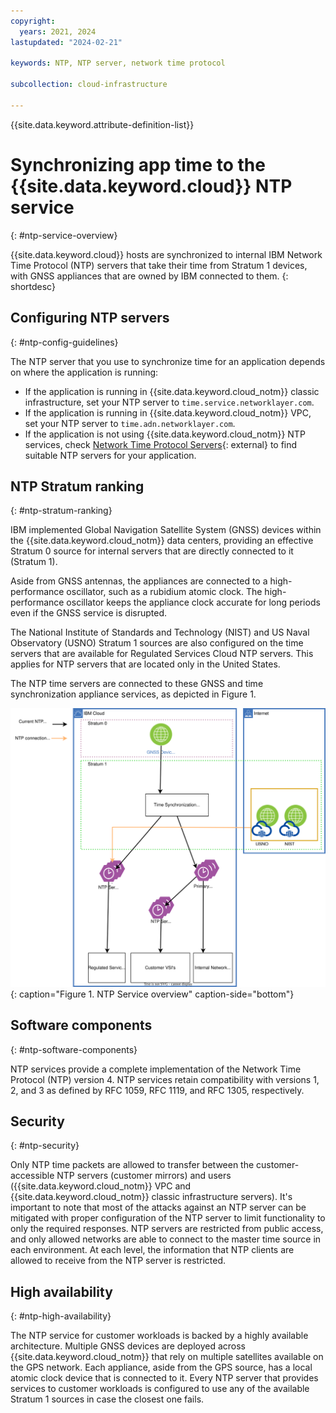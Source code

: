 ```yaml
---
copyright:
  years: 2021, 2024
lastupdated: "2024-02-21"

keywords: NTP, NTP server, network time protocol

subcollection: cloud-infrastructure

---
```


{{site.data.keyword.attribute-definition-list}}

# Synchronizing app time to the {{site.data.keyword.cloud}} NTP service
{: #ntp-service-overview}

{{site.data.keyword.cloud}} hosts are synchronized to internal IBM Network Time Protocol (NTP) servers that take their time from Stratum 1 devices, with GNSS appliances that are owned by IBM connected to them.
{: shortdesc}

## Configuring NTP servers
{: #ntp-config-guidelines}

The NTP server that you use to synchronize time for an application depends on where the application is running:

- If the application is running in {{site.data.keyword.cloud_notm}} classic infrastructure, set your NTP server to `time.service.networklayer.com`.
- If the application is running in {{site.data.keyword.cloud_notm}} VPC, set your NTP server to `time.adn.networklayer.com`.
- If the application is not using {{site.data.keyword.cloud_notm}} NTP services, check [Network Time Protocol Servers](https://support.ntp.org/Servers){: external} to find suitable NTP servers for your application.

## NTP Stratum ranking
{: #ntp-stratum-ranking}

IBM implemented Global Navigation Satellite System (GNSS) devices within the {{site.data.keyword.cloud_notm}} data centers, providing an effective Stratum 0 source for internal servers that are directly connected to it (Stratum 1).

Aside from GNSS antennas, the appliances are connected to a high-performance oscillator, such as a rubidium atomic clock. The high-performance oscillator keeps the appliance clock accurate for long periods even if the GNSS service is disrupted.

The National Institute of Standards and Technology (NIST) and US Naval Observatory (USNO) Stratum 1 sources are also configured on the time servers that are available for Regulated Services Cloud NTP servers. This applies for NTP servers that are located only in the United States.

The NTP time servers are connected to these GNSS and time synchronization appliance services, as depicted in Figure 1.

![NTP service overview](images/ntppublic.svg){: caption="Figure 1. NTP Service overview" caption-side="bottom"}

## Software components
{: #ntp-software-components}

NTP services provide a complete implementation of the Network Time Protocol (NTP) version 4. NTP services retain compatibility with versions 1, 2, and 3 as defined by RFC 1059, RFC 1119, and RFC 1305, respectively.

## Security
{: #ntp-security}

Only NTP time packets are allowed to transfer between the customer-accessible NTP servers (customer mirrors) and users ({{site.data.keyword.cloud_notm}} VPC and {{site.data.keyword.cloud_notm}} classic infrastructure servers). It's important to note that most of the attacks against an NTP server can be mitigated with proper configuration of the NTP server to limit functionality to only the required responses. NTP servers are restricted from public access, and only allowed networks are able to connect to the master time source in each environment. At each level, the information that NTP clients are allowed to receive from the NTP server is restricted.

## High availability
{: #ntp-high-availability}

The NTP service for customer workloads is backed by a highly available architecture. Multiple GNSS devices are deployed across {{site.data.keyword.cloud_notm}} that rely on multiple satellites available on the GPS network. Each appliance, aside from the GPS source, has a local atomic clock device that is connected to it. Every NTP server that provides services to customer workloads is configured to use any of the available Stratum 1 sources in case the closest one fails.
